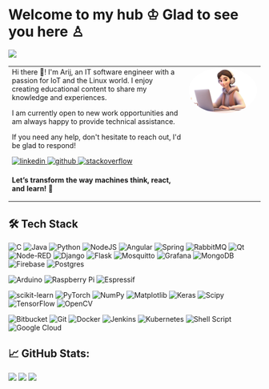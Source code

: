 <h1>Welcome to my hub ♔ Glad to see you here ♙</h1>

[![](https://visitcount.itsvg.in/api?id=ArijSaaleh&icon=0&color=5)](https://visitcount.itsvg.in)


<table><tr><td valign="top" width="70%">
Hi there 🤗! I'm Arij, an IT software engineer with a passion for IoT and the Linux world. I enjoy creating educational content to share my knowledge and experiences.

I am currently open to new work opportunities and am always happy to provide technical assistance. 

If you need any help, don't hesitate to reach out, I'd be glad to respond!

  <a href="https://linkedin.com/in/arijsaleh" target="_blank">
  <img src=https://img.shields.io/badge/linkedin-%231E77B5.svg?&style=for-the-badge&logo=linkedin&logoColor=white alt=linkedin style="margin-bottom: 7px;" />
  </a>   
  <a href="https://github.com/ArijSaaleh" target="_blank">
  <img src=https://img.shields.io/badge/github-%2324292e.svg?&style=for-the-badge&logo=github&logoColor=white alt=github style="margin-bottom: 7px;" />
  </a>
  <a href="https://stackoverflow.com/users/https://stackoverflow.com/users/18924353/arij-saleh" target="_blank">
  <img src=https://img.shields.io/badge/stackoverflow-%23F28032.svg?&style=for-the-badge&logo=stackoverflow&logoColor=white alt=stackoverflow style="margin-bottom: 7px;" />
  </a>
 

**Let’s transform the way machines think, react, and learn!** 🚀

</td><td valign="top" width="30%">

<div align="center">
   <img src="Picture1.png" alt="Robotics Image"  style="max-width: 100%; border-radius: 50%;">
</div>  
</table>

## 🛠️ Tech Stack

<!-- Programming Languages & Web Frameworks -->
![C](https://img.shields.io/badge/c-%2300599C.svg?style=flat&logo=c&logoColor=white)
![Java](https://img.shields.io/badge/java-%23ED8B00.svg?style=flat&logo=openjdk&logoColor=white) 
![Python](https://img.shields.io/badge/python-3670A0?style=flat&logo=python&logoColor=ffdd54)
![NodeJS](https://img.shields.io/badge/node.js-6DA55F?style=flat&logo=node.js&logoColor=white) 
![Angular](https://img.shields.io/badge/angular-%23DD0031.svg?style=flat&logo=angular&logoColor=white) 
![Spring](https://img.shields.io/badge/spring-%236DB33F.svg?style=flat&logo=spring&logoColor=white)
![RabbitMQ](https://img.shields.io/badge/rabbitmq-FF6600?style=flat&logo=rabbitmq&logoColor=white) 
![Qt](https://img.shields.io/badge/Qt-%23217346.svg?style=flat&logo=Qt&logoColor=white) 
![Node-RED](https://img.shields.io/badge/Node--RED-%238F0000.svg?style=flat&logo=node-red&logoColor=white) 
![Django](https://img.shields.io/badge/django-%23092E20.svg?style=flat&logo=django&logoColor=white) 
![Flask](https://img.shields.io/badge/flask-%23000.svg?style=flat&logo=flask&logoColor=white) 
![Mosquitto](https://img.shields.io/badge/mosquitto-%233C5280.svg?style=flat&logo=eclipsemosquitto&logoColor=white)
![Grafana](https://img.shields.io/badge/grafana-%23F46800.svg?style=flat&logo=grafana&logoColor=white) 
![MongoDB](https://img.shields.io/badge/MongoDB-%234ea94b.svg?style=flat&logo=mongodb&logoColor=white) 
![Firebase](https://img.shields.io/badge/firebase-a08021?style=flat&logo=firebase&logoColor=ffcd34) 
![Postgres](https://img.shields.io/badge/postgres-%23316192.svg?style=flat&logo=postgresql&logoColor=white) 

<!-- Electronic Boards & IoT Protocols -->
![Arduino](https://img.shields.io/badge/-Arduino-00979D?style=flat&logo=Arduino&logoColor=white) 
![Raspberry Pi](https://img.shields.io/badge/-RaspberryPi-C51A4A?style=flat&logo=Raspberry-Pi)
![Espressif](https://img.shields.io/badge/espressif-E7352C.svg?style=flat&logo=espressif&logoColor=white) 

![scikit-learn](https://img.shields.io/badge/scikit--learn-%23F7931E.svg?style=flat&logo=scikit-learn&logoColor=white) 
![PyTorch](https://img.shields.io/badge/PyTorch-%23EE4C2C.svg?style=flat&logo=PyTorch&logoColor=white) 
![NumPy](https://img.shields.io/badge/numpy-%23013243.svg?style=flat&logo=numpy&logoColor=white) 
![Matplotlib](https://img.shields.io/badge/Matplotlib-%23ffffff.svg?style=flat&logo=Matplotlib&logoColor=black) 
![Keras](https://img.shields.io/badge/Keras-%23D00000.svg?style=flat&logo=Keras&logoColor=white) 
![Scipy](https://img.shields.io/badge/SciPy-%230C55A5.svg?style=flat&logo=scipy&logoColor=%white) 
![TensorFlow](https://img.shields.io/badge/TensorFlow-%23FF6F00.svg?style=flat&logo=TensorFlow&logoColor=white) 
![OpenCV](https://img.shields.io/badge/opencv-%23white.svg?style=flat&logo=opencv&logoColor=white) 
<!-- OS & Cloud -->
![Bitbucket](https://img.shields.io/badge/bitbucket-%230047B3.svg?style=flat&logo=bitbucket&logoColor=white) 
![Git](https://img.shields.io/badge/git-%23F05033.svg?style=flat&logo=git&logoColor=white) 
![Docker](https://img.shields.io/badge/docker-%230db7ed.svg?style=flat&logo=docker&logoColor=white) 
![Jenkins](https://img.shields.io/badge/jenkins-%232C5263.svg?style=flat&logo=jenkins&logoColor=white) 
![Kubernetes](https://img.shields.io/badge/kubernetes-%23326ce5.svg?style=flat&logo=kubernetes&logoColor=white) 
![Shell Script](https://img.shields.io/badge/shell_script-%23121011.svg?style=flat&logo=gnu-bash&logoColor=white) 
![Google Cloud](https://img.shields.io/badge/GoogleCloud-%234285F4.svg?style=flat&logo=google-cloud&logoColor=white)

## 📈 GitHub Stats:
![](https://github-readme-streak-stats.herokuapp.com/?user=ArijSaaleh&theme=radical&hide_border=false)
![](https://github-readme-stats.vercel.app/api?username=ArijSaaleh&theme=radical&hide_border=false&include_all_commits=true&count_private=true)
![](https://github-readme-stats.vercel.app/api/top-langs/?username=ArijSaaleh&theme=radical&hide_border=false&include_all_commits=true&count_private=true&layout=compact)
